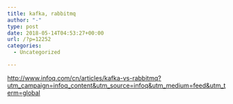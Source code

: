 ```yaml
---
title: kafka, rabbitmq
author: "-"
type: post
date: 2018-05-14T04:53:27+00:00
url: /?p=12252
categories:
  - Uncategorized

---
```

http://www.infoq.com/cn/articles/kafka-vs-rabbitmq?utm_campaign=infoq_content&utm_source=infoq&utm_medium=feed&utm_term=global